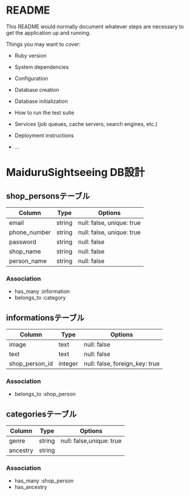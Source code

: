 # README

This README would normally document whatever steps are necessary to get the
application up and running.

Things you may want to cover:

* Ruby version

* System dependencies

* Configuration

* Database creation

* Database initialization

* How to run the test suite

* Services (job queues, cache servers, search engines, etc.)

* Deployment instructions

* ...

# MaiduruSightseeing DB設計

## shop_personsテーブル
|Column|Type|Options|
|------|----|-------|
|email|string|null: false, unique: true|
|phone_number|string|null: false, unique: true|
|password|string|null: false|
|shop_name|string|null: false|
|person_name|string|null: false|
### Association
- has_many :information
- belongs_to :category

## informationsテーブル
|Column|Type|Options|
|------|----|-------|
|image|text|null: false|
|text|text|null: false|
|shop_person_id|integer|null: false, foreign_key: true|
### Association
- belongs_to :shop_person

## categoriesテーブル
|Column|Type|Options|
|------|----|-------|
|genre|string|null: false,unique: true|
|ancestry|string||
### Association
- has_many :shop_person
- has_ancestry